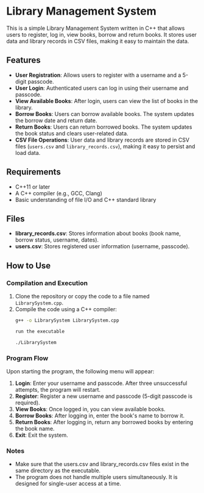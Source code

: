 
# Library Management System

This is a simple Library Management System written in C++ that allows users to register, log in, view books, borrow and return books. It stores user data and library records in CSV files, making it easy to maintain the data.

## Features

- **User Registration**: Allows users to register with a username and a 5-digit passcode.
- **User Login**: Authenticated users can log in using their username and passcode.
- **View Available Books**: After login, users can view the list of books in the library.
- **Borrow Books**: Users can borrow available books. The system updates the borrow date and return date.
- **Return Books**: Users can return borrowed books. The system updates the book status and clears user-related data.
- **CSV File Operations**: User data and library records are stored in CSV files (`users.csv` and `library_records.csv`), making it easy to persist and load data.

## Requirements

- C++11 or later
- A C++ compiler (e.g., GCC, Clang)
- Basic understanding of file I/O and C++ standard library

## Files

- **library_records.csv**: Stores information about books (book name, borrow status, username, dates).
- **users.csv**: Stores registered user information (username, passcode).

## How to Use

### Compilation and Execution

1. Clone the repository or copy the code to a file named `LibrarySystem.cpp`.
2. Compile the code using a C++ compiler:
   ```bash
   g++ -o LibrarySystem LibrarySystem.cpp

   run the executable

   ./LibrarySystem

### Program Flow

Upon starting the program, the following menu will appear:


1. **Login**: Enter your username and passcode. After three unsuccessful attempts, the program will restart.
2. **Register**: Register a new username and passcode (5-digit passcode is required).
3. **View Books**: Once logged in, you can view available books.
4. **Borrow Books**: After logging in, enter the book's name to borrow it.
5. **Return Books**: After logging in, return any borrowed books by entering the book name.
6. **Exit**: Exit the system.

### Notes

- Make sure that the users.csv and library_records.csv files exist in the same directory as the executable.
- The program does not handle multiple users simultaneously. It is designed for single-user access at a time.


